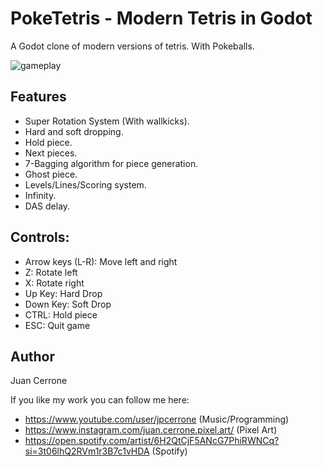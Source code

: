 # PokeTetris - Modern Tetris in Godot

A Godot clone of modern versions of tetris. With Pokeballs.

![gameplay](https://github.com/jpcerrone/tetrisGodot/blob/master/spr/ReadmeDemo.gif)

## Features
* Super Rotation System (With wallkicks).
* Hard and soft dropping.
* Hold piece.
* Next pieces.
* 7-Bagging algorithm for piece generation.
* Ghost piece.
* Levels/Lines/Scoring system.
* Infinity.
* DAS delay.

## Controls:
* Arrow keys (L-R): Move left and right
* Z: Rotate left
* X: Rotate right
* Up Key: Hard Drop
* Down Key: Soft Drop
* CTRL: Hold piece
* ESC: Quit game

## Author
Juan Cerrone

If you like my work you can follow me here:
* https://www.youtube.com/user/jpcerrone (Music/Programming)
* https://www.instagram.com/juan.cerrone.pixel.art/ (Pixel Art)
* https://open.spotify.com/artist/6H2QtCjF5ANcG7PhiRWNCq?si=3t06lhQ2RVm1r3B7c1vHDA (Spotify)
